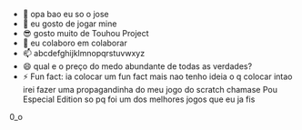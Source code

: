 - 👋 opa bao eu so o jose 
- 👀 eu gosto de jogar mine
- 😎 gosto muito de Touhou Project
- 💞️ eu colaboro em colaborar 
- 📫 abcdefghijklmnopqrstuvwxyz
- 😄 qual e o preço do medo abundante de todas as verdades?
- ⚡ Fun fact: ia colocar um fun fact mais nao tenho ideia o q colocar intao irei fazer uma propagandinha do meu jogo do scratch chamase Pou Especial Edition so pq foi um dos melhores jogos que eu ja fis

0_o

<!---
joseh2009kkj/joseh2009kkj is a ✨ special ✨ repository because its `README.md` (this file) appears on your GitHub profile.
You can click the Preview link to take a look at your changes.
--->
